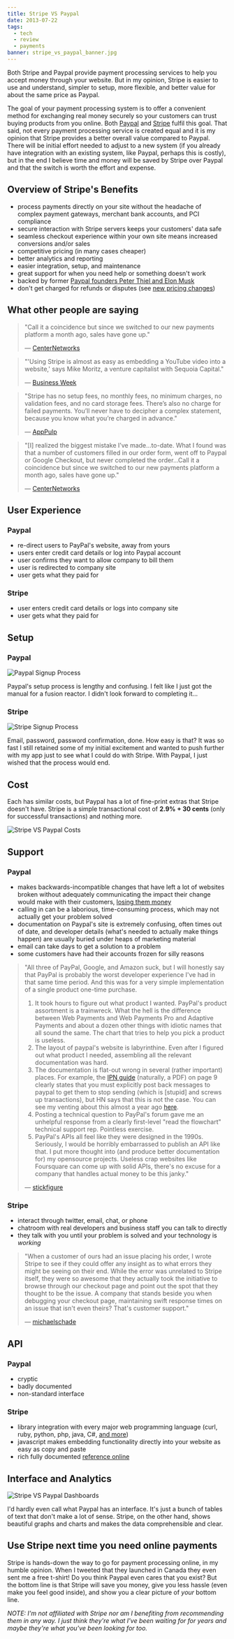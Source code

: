 ```yaml
---
title: Stripe VS Paypal
date: 2013-07-22
tags:
  - tech
  - review
  - payments
banner: stripe_vs_paypal_banner.jpg
---
```


Both Stripe and Paypal provide payment processing services to help
you accept money through your website. But in my opinion, Stripe is
easier to use and understand, simpler to setup, more flexible, and
better value for about the same price as Paypal.

The goal of your payment processing system is to offer a convenient
method for exchanging real money securely so your customers can trust
buying products from you online. Both [Paypal](https://paypal.com/)
and [Stripe](https://stripe.com/) fulfil this goal. That said, not every
payment processing service is created equal and it is my opinion that Stripe
provides a better overall value compared to Paypal. There will be initial effort
needed to adjust to a new system (if you already have integration with an existing
system, like Paypal, perhaps this is costly), but in the end I believe
time and money will be saved by Stripe over Paypal and that the switch
is worth the effort and expense.


Overview of Stripe's Benefits
-----------------------------

- process payments directly on your site without the headache of
complex payment gateways, merchant bank accounts, and PCI compliance
- secure interaction with Stripe servers keeps your customers' data safe
- seamless checkout experience within your own site means increased conversions and/or sales
- competitive pricing (in many cases cheaper)
- better analytics and reporting
- easier integration, setup, and maintenance
- great support for when you need help or something doesn't work
- backed by former [Paypal founders Peter Thiel and Elon Musk](https://www.fastcompany.com/1813087/inside-stripe-paypal-competitor-backed-paypal-founders-peter-thiel-elon-musk)
- don't get charged for refunds or disputes (see [new pricing changes](https://stripe.com/blog/a-pricing-update))


What other people are saying
----------------------------

> "Call it a coincidence but since we switched to our new payments platform
> a month ago, sales have gone up."
>
> — [CenterNetworks](http://www.centernetworks.com/stripe-from-paypal-google-checkout/)

> "'Using Stripe is almost as easy as embedding a YouTube
> video into a website,' says Mike Moritz, a venture capitalist with
> Sequoia Capital."
>
> — [Business Week](https://www.businessweek.com/articles/2012-02-23/stripe-aims-to-reinvent-e-payments)

> "Stripe has no setup fees, no monthly fees, no minimum
> charges, no validation fees, and no card storage fees. There’s also no
> charge for failed payments. You’ll never have to decipher a complex
> statement, because you know what you’re charged in advance."
>
> — [AppPulp](http://www.apppulp.com/article/stripe-vs-paypal-online-payment-disrupt/)

> "[I] realized the biggest mistake I’ve made...to-date.
> What I found was that a number of customers filled in our order form,
> went off to Paypal or Google Checkout, but never completed the
> order...Call it a coincidence but since we switched to our new payments
> platform a month ago, sales have gone up."
>
> — [CenterNetworks](http://www.centernetworks.com/stripe-from-paypal-google-checkout)


User Experience
---------------

### Paypal

- re-direct users to PayPal's website, away from yours
- users enter credit card details or log into Paypal account
- user confirms they want to allow company to bill them
- user is redirected to company site
- user gets what they paid for

### Stripe

- user enters credit card details or logs into company site
- user gets what they paid for


Setup
-----

### Paypal

![Paypal Signup Process](/images/words/articles/stripe_vs_paypal_paypal_signup_process.jpg)

Paypal's setup process is lengthy and confusing. I felt like I just
got the manual for a fusion reactor. I didn't look forward to completing it...

### Stripe

![Stripe Signup Process](/images/words/articles/stripe_vs_paypal_stripe_signup_process.jpg)

Email, password, password confirmation, done. How easy is that? It
was so fast I still retained some of my initial excitement and wanted to push
further with my app just to see what I could do with Stripe. With
Paypal, I just wished that the process would end.


Cost
----

Each has similar costs, but Paypal has a lot of fine-print extras
that Stripe doesn't have. Stripe is a simple transactional cost of
**2.9% + 30 cents** (only for successful transactions) and nothing more.

![Stripe VS Paypal Costs](/images/words/articles/stripe_vs_paypal_costs.jpg)


Support
-------

### Paypal

- makes backwards-incompatible changes that have left a lot of
  websites broken without adequately communicating the impact their change
  would make with their customers, [losing them money](https://gc-taylor.com/blog/2011/12/8/why-we-ditched-paypal-stripe/)
- calling in can be a laborious, time-consuming process, which may not actually get your problem solved
- documentation on Paypal's site is extremely confusing, often times
  out of date, and developer details (what's needed to actually make
  things happen) are usually buried under heaps of marketing material
- email can take days to get a solution to a problem
- some customers have had their accounts frozen for silly reasons

> "All three of PayPal, Google, and Amazon suck, but I will honestly say that
> PayPal is probably the worst developer experience I've had in that same time
> period. And this was for a very simple implementation of a single product
> one-time purchase.
>
> 1. It took hours to figure out what product I wanted. PayPal's product
>   assortment is a trainwreck. What the hell is the difference between Web
>   Payments and Web Payments Pro and Adaptive Payments and about a dozen
>   other things with idiotic names that all sound the same. The chart that
>   tries to help you pick a product is useless.
> 2. The layout of paypal's website is labyrinthine. Even after I figured
>   out what product I needed, assembling all the relevant documentation was hard.
> 3. The documentation is flat-out wrong in several (rather important) places.
>   For example, the [IPN guide](https://cms.paypal.com/cms_content/GB/en_GB/files/developer/IPNGuide.pdf)
>   (naturally, a PDF) on page 9 clearly states that you must explicitly
>   post back messages to paypal to get them to stop sending (which is
>   [stupid] and screws up transactions), but HN says that this is not the
>   case. You can see my venting about this almost a year ago [here](http://news.ycombinator.com/item?id=2341119).
> 4. Posting a technical question to PayPal's forum gave me an unhelpful
>   response from a clearly first-level "read the flowchart" technical
>   support rep. Pointless exercise.
> 5. PayPal's APIs all feel like they were designed in the 1990s.
>   Seriously, I would be horribly embarrassed to publish an API like that. I
>   put more thought into (and produce better documentation for) my
>   opensource projects. Useless crap websites like Foursquare can come up
>   with solid APIs, there's no excuse for a company that handles actual
>   money to be this janky."
>
> — [stickfigure](http://news.ycombinator.com/item?id=3331556)

### Stripe

- interact through twitter, email, chat, or phone
- chatroom with real developers and business staff you can talk to directly
- they talk with you until your problem is solved and your technology is *working*

> "When a customer of ours had an issue placing his order, I
> wrote Stripe to see if they could offer any insight as to what errors
> they might be seeing on their end. While the error was unrelated to
> Stripe itself, they were so awesome that they actually took the
> initiative to browse through our checkout page and point out the spot
> that they thought to be the issue. A company that stands beside you when
> debugging your checkout page, maintaining swift response times on an
> issue that isn't even theirs? That's customer support."
>
> — [michaelschade](http://news.ycombinator.com/item?id=3331556)


API
---

### Paypal

- cryptic
- badly documented
- non-standard interface

### Stripe

- library integration with every major web programming language (curl, ruby,
  python, php, java, C#, [and more](https://stripe.com/docs/libraries))
- javascript makes embedding functionality directly into your website as easy as copy and paste
- rich fully documented [reference online](https://stripe.com/docs)


Interface and Analytics
-----------------------

![Stripe VS Paypal Dashboards](/images/words/articles/stripe_vs_paypal_dashboards.jpg)

I'd hardly even call what Paypal has an interface. It's just a bunch
of tables of text that don't make a lot of sense. Stripe, on the other
hand, shows beautiful graphs and charts and makes the data
comprehensible and clear.


Use Stripe next time you need online payments
---------------------------------------------

Stripe is hands-down the way to go for payment processing online, in
my humble opinion. When I tweeted that they launched in Canada they even
sent me a free t-shirt! Do you think Paypal even cares that you exist?
But the bottom line is that Stripe will save you money, give you less
hassle (even make you feel good inside), and show you a clear picture of
*your* bottom line.

*NOTE: I'm not affiliated with Stripe nor am I benefiting from
recommending them in any way. I just think they're what I've been
waiting for for years and maybe they're what you've been looking for
too.*
